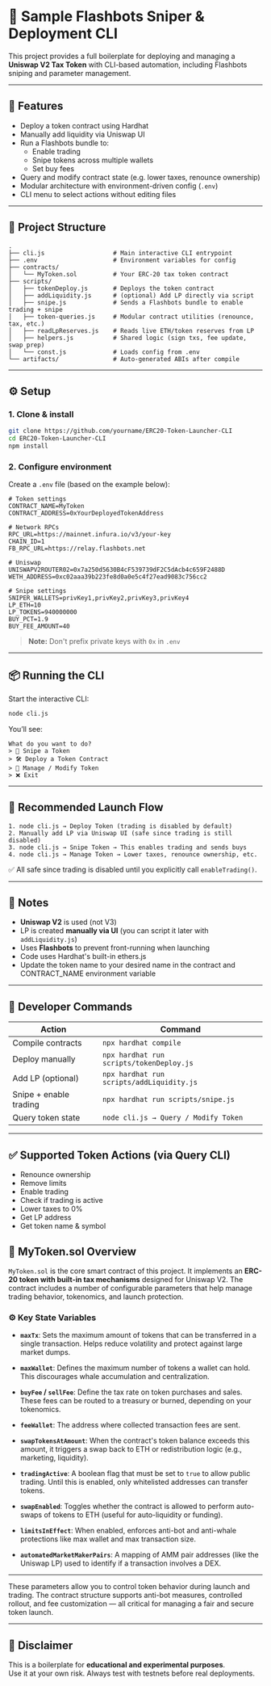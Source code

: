 # 📘 Sample Flashbots Sniper & Deployment CLI

This project provides a full boilerplate for deploying and managing a **Uniswap V2 Tax Token** with CLI-based automation, including Flashbots sniping and parameter management.

---

## 🚀 Features

- Deploy a token contract using Hardhat  
- Manually add liquidity via Uniswap UI  
- Run a Flashbots bundle to:  
  - Enable trading  
  - Snipe tokens across multiple wallets  
  - Set buy fees  
- Query and modify contract state (e.g. lower taxes, renounce ownership)  
- Modular architecture with environment-driven config (`.env`)  
- CLI menu to select actions without editing files  

---

## 📁 Project Structure

```
.
├── cli.js                   # Main interactive CLI entrypoint
├── .env                     # Environment variables for config
├── contracts/
│   └── MyToken.sol          # Your ERC-20 tax token contract
├── scripts/
│   ├── tokenDeploy.js       # Deploys the token contract
│   ├── addLiquidity.js      # (optional) Add LP directly via script
│   ├── snipe.js             # Sends a Flashbots bundle to enable trading + snipe
│   ├── token-queries.js     # Modular contract utilities (renounce, tax, etc.)
│   ├── readLpReserves.js    # Reads live ETH/token reserves from LP
│   ├── helpers.js           # Shared logic (sign txs, fee update, swap prep)
│   └── const.js             # Loads config from .env
└── artifacts/               # Auto-generated ABIs after compile
```

---

## ⚙️ Setup

### 1. Clone & install

```bash
git clone https://github.com/yourname/ERC20-Token-Launcher-CLI
cd ERC20-Token-Launcher-CLI
npm install
```

### 2. Configure environment

Create a `.env` file (based on the example below):

```dotenv
# Token settings
CONTRACT_NAME=MyToken
CONTRACT_ADDRESS=0xYourDeployedTokenAddress

# Network RPCs
RPC_URL=https://mainnet.infura.io/v3/your-key
CHAIN_ID=1
FB_RPC_URL=https://relay.flashbots.net

# Uniswap
UNISWAPV2ROUTER02=0x7a250d5630B4cF539739dF2C5dAcb4c659F2488D
WETH_ADDRESS=0xc02aaa39b223fe8d0a0e5c4f27ead9083c756cc2

# Snipe settings
SNIPER_WALLETS=privKey1,privKey2,privKey3,privKey4
LP_ETH=10
LP_TOKENS=940000000
BUY_PCT=1.9
BUY_FEE_AMOUNT=40
```

> **Note:** Don't prefix private keys with `0x` in `.env`

---

## 📦 Running the CLI

Start the interactive CLI:

```bash
node cli.js
```

You’ll see:

```
What do you want to do?
> 🔫 Snipe a Token
> 🛠️ Deploy a Token Contract
> 🔎 Manage / Modify Token
> ❌ Exit
```

---

## 📌 Recommended Launch Flow

```
1. node cli.js → Deploy Token (trading is disabled by default)
2. Manually add LP via Uniswap UI (safe since trading is still disabled)
3. node cli.js → Snipe Token → This enables trading and sends buys
4. node cli.js → Manage Token → Lower taxes, renounce ownership, etc.
```

✅ All safe since trading is disabled until you explicitly call `enableTrading()`.

---

## 🧠 Notes

- **Uniswap V2** is used (not V3)  
- LP is created **manually via UI** (you can script it later with `addLiquidity.js`)  
- Uses **Flashbots** to prevent front-running when launching  
- Code uses Hardhat's built-in ethers.js  
- Update the token name to your desired name in the contract and CONTRACT_NAME environment variable
---

## 🧪 Developer Commands

| Action | Command |
|--------|---------|
| Compile contracts | `npx hardhat compile` |
| Deploy manually | `npx hardhat run scripts/tokenDeploy.js` |
| Add LP (optional) | `npx hardhat run scripts/addLiquidity.js` |
| Snipe + enable trading | `npx hardhat run scripts/snipe.js` |
| Query token state | `node cli.js → Query / Modify Token` |

---

## ✅ Supported Token Actions (via Query CLI)

- Renounce ownership  
- Remove limits  
- Enable trading  
- Check if trading is active  
- Lower taxes to 0%  
- Get LP address  
- Get token name & symbol  

## 🧾 MyToken.sol Overview

`MyToken.sol` is the core smart contract of this project. It implements an **ERC-20 token with built-in tax mechanisms** designed for Uniswap V2. The contract includes a number of configurable parameters that help manage trading behavior, tokenomics, and launch protection.

### ⚙️ Key State Variables

- **`maxTx`**: Sets the maximum amount of tokens that can be transferred in a single transaction. Helps reduce volatility and protect against large market dumps.

- **`maxWallet`**: Defines the maximum number of tokens a wallet can hold. This discourages whale accumulation and centralization.

- **`buyFee` / `sellFee`**: Define the tax rate on token purchases and sales. These fees can be routed to a treasury or burned, depending on your tokenomics.

- **`feeWallet`**: The address where collected transaction fees are sent.

- **`swapTokensAtAmount`**: When the contract's token balance exceeds this amount, it triggers a swap back to ETH or redistribution logic (e.g., marketing, liquidity).

- **`tradingActive`**: A boolean flag that must be set to `true` to allow public trading. Until this is enabled, only whitelisted addresses can transfer tokens.

- **`swapEnabled`**: Toggles whether the contract is allowed to perform auto-swaps of tokens to ETH (useful for auto-liquidity or funding).

- **`limitsInEffect`**: When enabled, enforces anti-bot and anti-whale protections like max wallet and max transaction size.

- **`automatedMarketMakerPairs`**: A mapping of AMM pair addresses (like the Uniswap LP) used to identify if a transaction involves a DEX.

---

These parameters allow you to control token behavior during launch and trading. The contract structure supports anti-bot measures, controlled rollout, and fee customization — all critical for managing a fair and secure token launch.

---

## 🛑 Disclaimer

This is a boilerplate for **educational and experimental purposes**.  
Use it at your own risk. Always test with testnets before real deployments.
